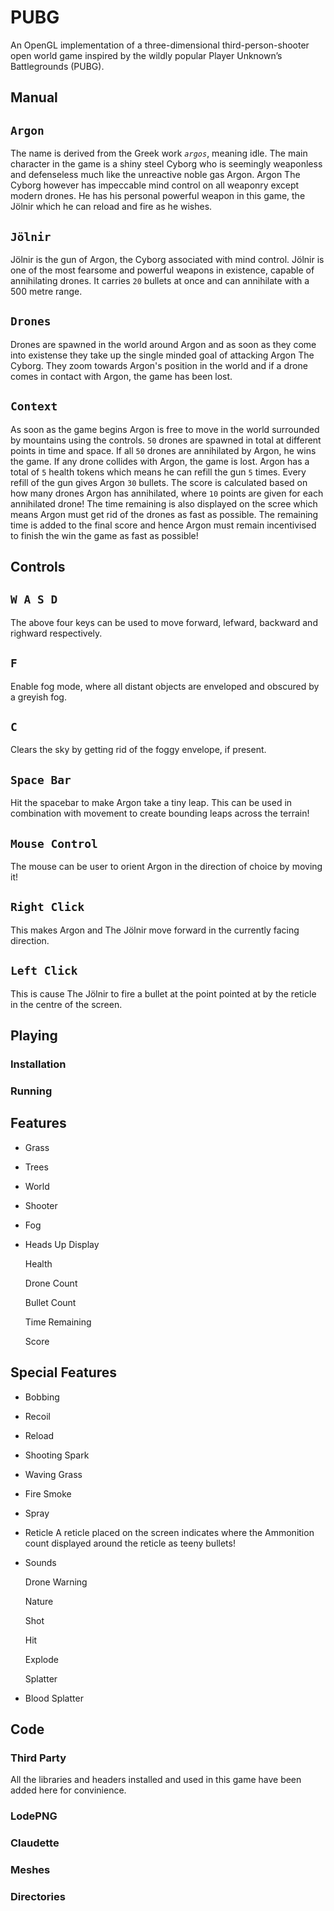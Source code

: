 # PUBG 

An OpenGL implementation of a three-dimensional third-person-shooter open world game inspired by the wildly popular Player Unknown’s Battlegrounds (PUBG). 

## Manual

## **`Argon`**

The name is derived from the Greek work *`argos`*, meaning idle. The main character in the game is a shiny steel Cyborg who is seemingly weaponless and defenseless much like the unreactive noble gas Argon. Argon The Cyborg however has impeccable mind control on all weaponry except modern drones. He has his personal powerful weapon in this game, the Jölnir which he can reload and fire as he wishes.

## **`Jölnir`**

Jölnir is the gun of Argon, the Cyborg associated with mind control. Jölnir is one of the most fearsome and powerful weapons in existence, capable of annihilating drones. It carries `20` bullets at once and can annihilate with a 500 metre range.

## **`Drones`**

Drones are spawned in the world around Argon and as soon as they come into existense they take up the single minded goal of attacking Argon The Cyborg. They zoom towards Argon's position in the world and if a drone comes in contact with Argon, the game has been lost.

## **`Context`**

As soon as the game begins Argon is free to move in the world surrounded by mountains using the controls. `50` drones are spawned in total at different points in time and space. If all `50` drones are annihilated by Argon, he wins the game. If any drone collides with Argon, the game is lost. Argon has a total of `5` health tokens which means he can refill the gun `5` times. Every refill of the gun gives Argon `30` bullets. The score is calculated based on how many drones Argon has annihilated, where `10` points are given for each annihilated drone! The time remaining is also displayed on the scree which means Argon must get rid of the drones as fast as possible. The remaining time is added to the final score and hence Argon must remain incentivised to finish the win the game as fast as possible!

## Controls

## **`W A S D`**
The above four keys can be used to move forward, lefward, backward and righward respectively.

## **`F`**
Enable fog mode, where all distant objects are enveloped and obscured by a greyish fog.

## **`C`**
Clears the sky by getting rid of the foggy envelope, if present.

## **`Space Bar`**
Hit the spacebar to make Argon take a tiny leap. This can be used in combination with movement to create bounding leaps across the terrain!

## **`Mouse Control`**
The mouse can be user to orient Argon in the direction of choice by moving it!

## **`Right Click`**
This makes Argon and The Jölnir move forward in the currently facing direction.

## **`Left Click`**
This is cause The Jölnir to fire a bullet at the point pointed at by the reticle in the centre of the screen. 

## Playing  
### Installation
### Running 

## Features 
- Grass
- Trees
- World
- Shooter
- Fog
- Heads Up Display

    Health

    Drone Count

    Bullet Count 

    Time Remaining

    Score


## Special Features 

- Bobbing
- Recoil
- Reload
- Shooting Spark
- Waving Grass
- Fire Smoke
- Spray
- Reticle
A reticle placed on the screen indicates where the 
Ammonition count displayed around the reticle as teeny bullets!
- Sounds

    Drone Warning 

    Nature

    Shot

    Hit

    Explode

    Splatter

- Blood Splatter

## Code

### Third Party
All the libraries and headers installed and used in this game have been added here for convinience.

### LodePNG
### Claudette
### Meshes
### Directories 